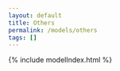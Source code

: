 ```yaml
---
layout: default
title: Others
permalink: /models/others
tags: []
---
```


{% include modelIndex.html %}